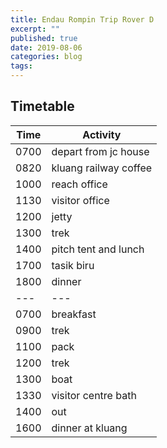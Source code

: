 ```yaml
---
title: Endau Rompin Trip Rover D
excerpt: ""
published: true
date: 2019-08-06
categories: blog
tags: 
---
```


## Timetable

Time | Activity |
---|---
0700 | depart from jc house
0820 | kluang railway coffee
1000 | reach office
1130 | visitor office
1200 | jetty
1300 | trek
1400 | pitch tent and lunch
1700 | tasik biru
1800 | dinner
---|---
0700 | breakfast
0900 | trek
1100 | pack
1200 | trek
1300 | boat
1330 | visitor centre bath
1400 | out
1600 | dinner at kluang